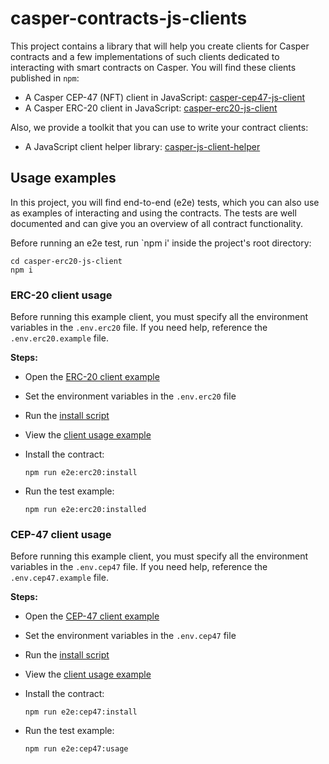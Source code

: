 # casper-contracts-js-clients

This project contains a library that will help you create clients for Casper contracts and a few implementations of such clients dedicated to interacting with smart contracts on Casper. You will find these clients published in `npm`:
- A Casper CEP-47 (NFT) client in JavaScript: [casper-cep47-js-client](https://www.npmjs.com/package/casper-cep47-js-client)
- A Casper ERC-20 client in JavaScript: [casper-erc20-js-client](https://www.npmjs.com/package/casper-erc20-js-client)

Also, we provide a toolkit that you can use to write your contract clients: 
- A JavaScript client helper library: [casper-js-client-helper](https://www.npmjs.com/package/casper-js-client-helper)


## Usage examples

In this project, you will find end-to-end (e2e) tests, which you can also use as examples of interacting and using the contracts. The tests are well documented and can give you an overview of all contract functionality.

Before running an e2e test, run `npm i' inside the project's root directory:

```
cd casper-erc20-js-client
npm i
```

### ERC-20 client usage

Before running this example client, you must specify all the environment variables in the `.env.erc20` file. If you need help, reference the `.env.erc20.example` file.

**Steps:**

- Open the [ERC-20 client example](packages/erc20-client)
- Set the environment variables in the `.env.erc20` file
- Run the [install script](e2e/erc20/install.ts) 
- View the [client usage example](e2e/erc20/installed.ts)
- Install the contract:

    ```
    npm run e2e:erc20:install
    ```

- Run the test example:

    ```
    npm run e2e:erc20:installed
    ```

### CEP-47 client usage

Before running this example client, you must specify all the environment variables in the `.env.cep47` file. If you need help, reference the `.env.cep47.example` file.

**Steps:**

- Open the [CEP-47 client example](packages/cep47-client)
- Set the environment variables in the `.env.cep47` file
- Run the [install script](e2e/cep47/install.ts) 
- View the [client usage example](e2e/cep47/usage.ts)
- Install the contract:

    ```
    npm run e2e:cep47:install
    ```

- Run the test example:

    ```
    npm run e2e:cep47:usage
    ```
